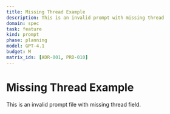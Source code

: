 ```yaml
---
title: Missing Thread Example
description: This is an invalid prompt with missing thread
domain: spec
task: feature
kind: prompt
phase: planning
model: GPT-4.1
budget: M
matrix_ids: [ADR-001, PRD-010]
---
```

# Missing Thread Example

This is an invalid prompt file with missing thread field.
